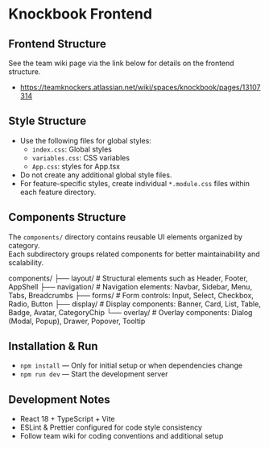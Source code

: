# Knockbook Frontend

## Frontend Structure
See the team wiki page via the link below for details on the frontend structure.  
- https://teamknockers.atlassian.net/wiki/spaces/knockbook/pages/13107314

## Style Structure
- Use the following files for global styles:
  - `index.css`: Global styles
  - `variables.css`: CSS variables
  - `App.css`: styles for App.tsx
- Do not create any additional global style files.
- For feature-specific styles, create individual `*.module.css` files within each feature directory.

## Components Structure
The `components/` directory contains reusable UI elements organized by category.  
Each subdirectory groups related components for better maintainability and scalability.

components/
├── layout/ # Structural elements such as Header, Footer, AppShell
├── navigation/ # Navigation elements: Navbar, Sidebar, Menu, Tabs, Breadcrumbs
├── forms/ # Form controls: Input, Select, Checkbox, Radio, Button
├── display/ # Display components: Banner, Card, List, Table, Badge, Avatar, CategoryChip
└── overlay/ # Overlay components: Dialog (Modal, Popup), Drawer, Popover, Tooltip

## Installation & Run
- `npm install` — Only for initial setup or when dependencies change  
- `npm run dev` — Start the development server

## Development Notes
- React 18 + TypeScript + Vite  
- ESLint & Prettier configured for code style consistency
- Follow team wiki for coding conventions and additional setup

